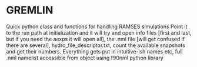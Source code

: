 # GREMLIN

Quick python class and functions for handling RAMSES simulations
Point it to the run path at initialization and it will try and open info files [first and last, but if you need the aexps it will open all], the .nml file [will get confused if there are several], hydro_file_descriptor.txt, count the available snapshots and get their numbers.
Everything gets put in intuitive-ish names etc, full .nml namelist accessible from object using f90nml python library